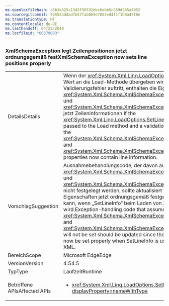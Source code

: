 ```yaml
---
ms.openlocfilehash: a5b3e325c13d2f56532ebc6ebb5c259d565a4952
ms.sourcegitcommit: 9b552addadfb57fab0b9e7852ed4f1f1b8a42f8e
ms.translationtype: HT
ms.contentlocale: de-DE
ms.lasthandoff: 04/23/2019
ms.locfileid: "66379603"
---
```

### <a name="xmlschemaexception-now-sets-line-positions-properly"></a><span data-ttu-id="ef510-101">XmlSchemaException legt Zeilenpositionen jetzt ordnungsgemäß fest</span><span class="sxs-lookup"><span data-stu-id="ef510-101">XmlSchemaException now sets line positions properly</span></span>

|   |   |
|---|---|
|<span data-ttu-id="ef510-102">Details</span><span class="sxs-lookup"><span data-stu-id="ef510-102">Details</span></span>|<span data-ttu-id="ef510-103">Wenn der <xref:System.Xml.Linq.LoadOptions.SetLineInfo>-Wert an die Load-Methode übergeben wird und ein Validierungsfehler auftritt, enthalten die Eigenschaften <xref:System.Xml.Schema.XmlSchemaException.LineNumber> und <xref:System.Xml.Schema.XmlSchemaException.LinePosition> jetzt Zeileninformationen.</span><span class="sxs-lookup"><span data-stu-id="ef510-103">If the <xref:System.Xml.Linq.LoadOptions.SetLineInfo> value is passed to the Load method and a validation error occurs, the <xref:System.Xml.Schema.XmlSchemaException.LineNumber> and <xref:System.Xml.Schema.XmlSchemaException.LinePosition> properties now contain line information.</span></span>|
|<span data-ttu-id="ef510-104">Vorschlag</span><span class="sxs-lookup"><span data-stu-id="ef510-104">Suggestion</span></span>|<span data-ttu-id="ef510-105">Ausnahmebehandlungscode, der davon ausgeht, dass <xref:System.Xml.Schema.XmlSchemaException.LineNumber> und <xref:System.Xml.Schema.XmlSchemaException.LinePosition> nicht festgelegt werden, sollte aktualisiert werden, da diese Eigenschaften jetzt ordnungsgemäß festgelegt werden kann, wenn „SetLineInfo“ beim Laden von XML verwendet wird.</span><span class="sxs-lookup"><span data-stu-id="ef510-105">Exception-handling code that assumes <xref:System.Xml.Schema.XmlSchemaException.LineNumber> and <xref:System.Xml.Schema.XmlSchemaException.LinePosition> will not be set should be updated since these properties will now be set properly when SetLineInfo is used while loading XML.</span></span>|
|<span data-ttu-id="ef510-106">Bereich</span><span class="sxs-lookup"><span data-stu-id="ef510-106">Scope</span></span>|<span data-ttu-id="ef510-107">Microsoft Edge</span><span class="sxs-lookup"><span data-stu-id="ef510-107">Edge</span></span>|
|<span data-ttu-id="ef510-108">Version</span><span class="sxs-lookup"><span data-stu-id="ef510-108">Version</span></span>|<span data-ttu-id="ef510-109">4.5</span><span class="sxs-lookup"><span data-stu-id="ef510-109">4.5</span></span>|
|<span data-ttu-id="ef510-110">Typ</span><span class="sxs-lookup"><span data-stu-id="ef510-110">Type</span></span>|<span data-ttu-id="ef510-111">Laufzeit</span><span class="sxs-lookup"><span data-stu-id="ef510-111">Runtime</span></span>|
|<span data-ttu-id="ef510-112">Betroffene APIs</span><span class="sxs-lookup"><span data-stu-id="ef510-112">Affected APIs</span></span>|<ul><li><xref:System.Xml.Linq.LoadOptions.SetLineInfo?displayProperty=nameWithType></li></ul>|
